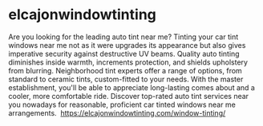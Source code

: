 # elcajonwindowtinting
Are you looking for the leading auto tint near me? Tinting your car tint windows near me not as it were upgrades its appearance but also gives imperative security against destructive UV beams. Quality auto tinting diminishes inside warmth, increments protection, and shields upholstery from blurring. Neighborhood tint experts offer a range of options, from standard to ceramic tints, custom-fitted to your needs. With the master establishment, you'll be able to appreciate long-lasting comes about and a cooler, more comfortable ride. Discover top-rated auto tint services near you nowadays for reasonable, proficient car tinted windows near me arrangements. 
https://elcajonwindowtinting.com/window-tinting/
